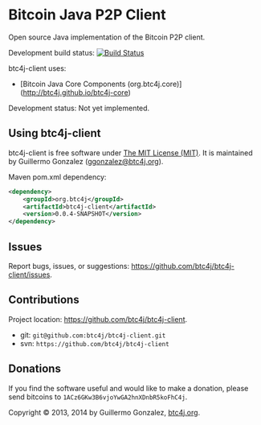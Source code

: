 Bitcoin Java P2P Client
=======================
Open source Java implementation of the Bitcoin P2P client.

Development build status: [![Build Status](https://travis-ci.org/btc4j/btc4j-client.png?branch=master)](https://travis-ci.org/btc4j/btc4j-client)

btc4j-client uses:
* [Bitcoin Java Core Components (org.btc4j.core)] (http://btc4j.github.io/btc4j-core)

Development status: Not yet implemented.

Using btc4j-client
------------------
btc4j-client is free software under [The MIT License (MIT)](http://opensource.org/licenses/MIT/ "The MIT License (MIT)"). It is maintained by Guillermo Gonzalez (ggonzalez@btc4j.org).

Maven pom.xml dependency:
```xml
<dependency>
	<groupId>org.btc4j</groupId>
	<artifactId>btc4j-client</artifactId>
	<version>0.0.4-SNAPSHOT</version>
</dependency>
```
Issues
------
Report bugs, issues, or suggestions: https://github.com/btc4j/btc4j-client/issues.

Contributions
-------------
Project location: https://github.com/btc4j/btc4j-client.
* git: `git@github.com:btc4j/btc4j-client.git`
* svn: `https://github.com/btc4j/btc4j-client`

Donations
---------
If you find the software useful and would like to make a donation, please send bitcoins to `1ACz6GKw3B6vjoYwGA2hnXDnbR5koFhC4j`.

Copyright &copy; 2013, 2014 by Guillermo Gonzalez, [btc4j.org](http://www.btc4j.org "btc4j.org").
